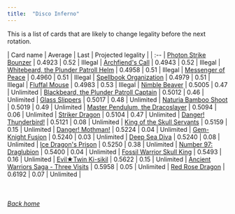 ```yaml
---
title:  "Disco Inferno"
---
```


This is a list of cards that are likely to change legality before the next rotation.

| Card name | Average | Last | Projected legality |
| :-- |
[Photon Strike Bounzer](https://db.ygoprodeck.com/card/?search=Photon%20Strike%20Bounzer) | 0.4923 | 0.52 | Illegal |
[Archfiend's Call](https://db.ygoprodeck.com/card/?search=Archfiend's%20Call) | 0.4943 | 0.52 | Illegal |
[Whitebeard, the Plunder Patroll Helm](https://db.ygoprodeck.com/card/?search=Whitebeard,%20the%20Plunder%20Patroll%20Helm) | 0.4958 | 0.51 | Illegal |
[Messenger of Peace](https://db.ygoprodeck.com/card/?search=Messenger%20of%20Peace) | 0.4960 | 0.51 | Illegal |
[Spellbook Organization](https://db.ygoprodeck.com/card/?search=Spellbook%20Organization) | 0.4979 | 0.51 | Illegal |
[Fluffal Mouse](https://db.ygoprodeck.com/card/?search=Fluffal%20Mouse) | 0.4983 | 0.53 | Illegal |
[Nimble Beaver](https://db.ygoprodeck.com/card/?search=Nimble%20Beaver) | 0.5005 | 0.47 | Unlimited |
[Blackbeard, the Plunder Patroll Captain](https://db.ygoprodeck.com/card/?search=Blackbeard,%20the%20Plunder%20Patroll%20Captain) | 0.5012 | 0.46 | Unlimited |
[Glass Slippers](https://db.ygoprodeck.com/card/?search=Glass%20Slippers) | 0.5017 | 0.48 | Unlimited |
[Naturia Bamboo Shoot](https://db.ygoprodeck.com/card/?search=Naturia%20Bamboo%20Shoot) | 0.5019 | 0.49 | Unlimited |
[Master Pendulum, the Dracoslayer](https://db.ygoprodeck.com/card/?search=Master%20Pendulum,%20the%20Dracoslayer) | 0.5094 | 0.06 | Unlimited |
[Striker Dragon](https://db.ygoprodeck.com/card/?search=Striker%20Dragon) | 0.5104 | 0.47 | Unlimited |
[Danger! Thunderbird!](https://db.ygoprodeck.com/card/?search=Danger!%20Thunderbird!) | 0.5121 | 0.08 | Unlimited |
[King of the Skull Servants](https://db.ygoprodeck.com/card/?search=King%20of%20the%20Skull%20Servants) | 0.5159 | 0.15 | Unlimited |
[Danger! Mothman!](https://db.ygoprodeck.com/card/?search=Danger!%20Mothman!) | 0.5224 | 0.04 | Unlimited |
[Gem-Knight Fusion](https://db.ygoprodeck.com/card/?search=Gem-Knight%20Fusion) | 0.5240 | 0.03 | Unlimited |
[Deep Sea Diva](https://db.ygoprodeck.com/card/?search=Deep%20Sea%20Diva) | 0.5240 | 0.08 | Unlimited |
[Ice Dragon's Prison](https://db.ygoprodeck.com/card/?search=Ice%20Dragon's%20Prison) | 0.5250 | 0.38 | Unlimited |
[Number 97: Draglubion](https://db.ygoprodeck.com/card/?search=Number%2097:%20Draglubion) | 0.5400 | 0.04 | Unlimited |
[Fossil Warrior Skull King](https://db.ygoprodeck.com/card/?search=Fossil%20Warrior%20Skull%20King) | 0.5493 | 0.16 | Unlimited |
[Evil★Twin Ki-sikil](https://db.ygoprodeck.com/card/?search=Evil★Twin%20Ki-sikil) | 0.5622 | 0.15 | Unlimited |
[Ancient Warriors Saga - Three Visits](https://db.ygoprodeck.com/card/?search=Ancient%20Warriors%20Saga%20-%20Three%20Visits) | 0.5958 | 0.05 | Unlimited |
[Red Rose Dragon](https://db.ygoprodeck.com/card/?search=Red%20Rose%20Dragon) | 0.6192 | 0.07 | Unlimited |

<br>

###### [Back home](index)